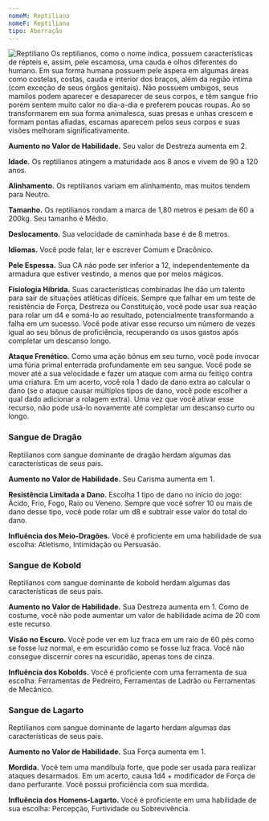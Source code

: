 ```yaml
---
nomeM: Reptiliano
nomeF: Reptiliana
tipo: Aberração
---
```

![Reptiliano](Reptiliano.png) 
Os reptilianos, como o nome indica, possuem características de répteis e, assim, pele escamosa, uma cauda e olhos diferentes do humano. Em sua forma humana possuem pele áspera em algumas áreas como costelas, costas, cauda e interior dos braços, além da região íntima (com exceção de seus órgãos genitais). Não possuem umbigos, seus mamilos podem aparecer e desaparecer de seus corpos, e têm sangue frio porém sentem muito calor no dia-a-dia e preferem poucas roupas.
Ao se transformarem em sua forma animalesca, suas presas e unhas crescem e formam pontas afiadas, escamas aparecem pelos seus corpos e suas visões melhoram significativamente.

**Aumento no Valor de Habilidade.** Seu valor de Destreza aumenta em 2.

**Idade.** Os reptilianos atingem a maturidade aos 8 anos e vivem de 90 a 120 anos.

**Alinhamento.** Os reptilianos variam em alinhamento, mas muitos tendem para Neutro.

**Tamanho.** Os reptilianos rondam a marca de 1,80 metros e pesam de 60 a 200kg. Seu tamanho é Médio.

**Deslocamento.** Sua velocidade de caminhada base é de 8 metros.

**Idiomas.** Você pode falar, ler e escrever Comum e Dracônico.

**Pele Espessa.** Sua CA não pode ser inferior a 12, independentemente da armadura que estiver vestindo, a menos que por meios mágicos.

**Fisiologia Híbrida.** Suas características combinadas lhe dão um talento para sair de situações atléticas difíceis. Sempre que falhar em um teste de resistência de Força, Destreza ou Constituição, você pode usar sua reação para rolar um d4 e somá-lo ao resultado, potencialmente transformando a falha em um sucesso. Você pode ativar esse recurso um número de vezes igual ao seu bônus de proficiência, recuperando os usos gastos após completar um descanso longo.

**Ataque Frenético.** Como uma ação bônus em seu turno, você pode invocar uma fúria primal enterrada profundamente em seu sangue. Você pode se mover até a sua velocidade e fazer um ataque com arma ou feitiço contra uma criatura. Em um acerto, você rola 1 dado de dano extra ao calcular o dano (se o ataque causar múltiplos tipos de dano, você pode escolher a qual dado adicionar a rolagem extra). Uma vez que você ativar esse recurso, não pode usá-lo novamente até completar um descanso curto ou longo.
### Sangue de Dragão
Reptilianos com sangue dominante de dragão herdam algumas das características de seus pais.

**Aumento no Valor de Habilidade.** Seu Carisma aumenta em 1.

**Resistência Limitada a Dano.** Escolha 1 tipo de dano no início do jogo: Ácido, Frio, Fogo, Raio ou Veneno. Sempre que você sofrer 10 ou mais de dano desse tipo, você pode rolar um d8 e subtrair esse valor do total do dano.

**Influência dos Meio-Dragões.** Você é proficiente em uma habilidade de sua escolha: Atletismo, Intimidação ou Persuasão.
### Sangue de Kobold
Reptilianos com sangue dominante de kobold herdam algumas das características de seus pais.

**Aumento no Valor de Habilidade.** Sua Destreza aumenta em 1. Como de costume, você não pode aumentar um valor de habilidade acima de 20 com este recurso.

**Visão no Escuro.** Você pode ver em luz fraca em um raio de 60 pés como se fosse luz normal, e em escuridão como se fosse luz fraca. Você não consegue discernir cores na escuridão, apenas tons de cinza.

**Influência dos Kobolds.** Você é proficiente com uma ferramenta de sua escolha: Ferramentas de Pedreiro, Ferramentas de Ladrão ou Ferramentas de Mecânico.
### Sangue de Lagarto
Reptilianos com sangue dominante de lagarto herdam algumas das características de seus pais.

**Aumento no Valor de Habilidade.** Sua Força aumenta em 1.

**Mordida.** Você tem uma mandíbula forte, que pode ser usada para realizar ataques desarmados. Em um acerto, causa 1d4 + modificador de Força de dano perfurante. Você possui proficiência com sua mordida.

**Influência dos Homens-Lagarto.** Você é proficiente em uma habilidade de sua escolha: Percepção, Furtividade ou Sobrevivência.
